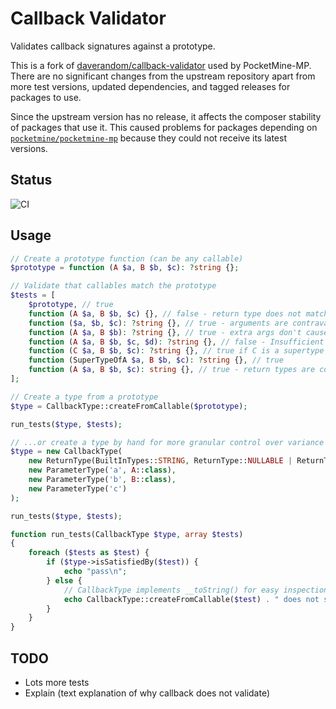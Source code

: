 Callback Validator
==================

Validates callback signatures against a prototype.

This is a fork of [daverandom/callback-validator](https://github.com/DaveRandom/CallbackValidator) used by PocketMine-MP. There are no significant changes from the upstream repository apart from more test versions, updated dependencies, and tagged releases for packages to use.

Since the upstream version has no release, it affects the composer stability of packages that use it. This caused problems for packages depending on [`pocketmine/pocketmine-mp`](https://github.com/pmmp/PocketMine-MP) because they could not receive its latest versions.

## Status

![CI](https://github.com/pmmp/CallbackValidator/workflows/CI/badge.svg)

## Usage

```php
// Create a prototype function (can be any callable)
$prototype = function (A $a, B $b, $c): ?string {};

// Validate that callables match the prototype
$tests = [
    $prototype, // true
    function (A $a, B $b, $c) {}, // false - return type does not match
    function ($a, $b, $c): ?string {}, // true - arguments are contravariant
    function (A $a, B $b): ?string {}, // true - extra args don't cause errors
    function (A $a, B $b, $c, $d): ?string {}, // false - Insufficient args cause an error
    function (C $a, B $b, $c): ?string {}, // true if C is a supertype of A, false otherwise
    function (SuperTypeOfA $a, B $b, $c): ?string {}, // true
    function (A $a, B $b, $c): string {}, // true - return types are covariant
];

// Create a type from a prototype
$type = CallbackType::createFromCallable($prototype);

run_tests($type, $tests);

// ...or create a type by hand for more granular control over variance rules
$type = new CallbackType(
    new ReturnType(BuiltInTypes::STRING, ReturnType::NULLABLE | ReturnType::COVARIANT),
    new ParameterType('a', A::class),
    new ParameterType('b', B::class),
    new ParameterType('c')
);

run_tests($type, $tests);

function run_tests(CallbackType $type, array $tests)
{
    foreach ($tests as $test) {
        if ($type->isSatisfiedBy($test)) {
            echo "pass\n";
        } else {
            // CallbackType implements __toString() for easy inspections
            echo CallbackType::createFromCallable($test) . " does not satisfy {$type}\n";
        }
    }
}
```

## TODO

- Lots more tests
- Explain (text explanation of why callback does not validate)
